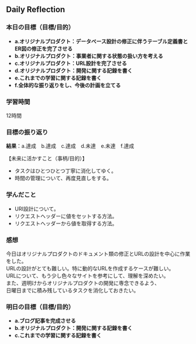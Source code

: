 ## Daily Reflection

### 本日の目標（目標/目的）
- **a.オリジナルプロダクト：データベース設計の修正に伴うテーブル定義書とER図の修正を完了させる** 
- **b.オリジナルプロダクト：事業者に関する状態の扱い方を考える**  
- **c.オリジナルプロダクト：URL設計を完了させる**  
- **d.オリジナルプロダクト：開発に関する記録を書く**  
- **e.これまでの学習に関する記録を書く**  
- **f.全体的な振り返りをし、今後の計画を立てる**  

### 学習時間
12時間

### 目標の振り返り
**結果**：a.達成　b.達成　c.達成　d.未達　e.未達　f.達成　

【未来に活かすこと（事柄/目的）】
- タスクはひとつひとつ丁寧に消化してゆく。
- 時間の管理について、再度見直しをする。

### 学んだこと

- URI設計について。
- リクエストヘッダーに値をセットする方法。
- リクエストヘッダーから値を取得する方法。

### 感想
今日はオリジナルプロダクトのドキュメント類の修正とURLの設計を中心に作業をした。  
URLの設計がとても難しい。特に動的なURLを作成するケースが難しい。  
URLについて、もう少し色々なサイトを参考にして、理解を深めたい。  
また、週明けからオリジナルプロダクトの開発に専念できるよう、  
日曜日までに積み残しているタスクを消化しておきたい。  

### 明日の目標（目標/目的）
- **a.ブログ記事を完成させる**  
- **b.オリジナルプロダクト：開発に関する記録を書く**  
- **c.これまでの学習に関する記録を書く**  
